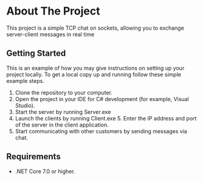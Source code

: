 # About The Project
This project is a simple TCP chat on sockets, allowing you to exchange server-client messages in real time


## Getting Started
This is an example of how you may give instructions on setting up your project locally. To get a local copy up and running follow these simple example steps.
1. Clone the repository to your computer.
2. Open the project in your IDE for C# development (for example, Visual Studio).
3. Start the server by running Server.exe
4. Launch the clients by running
Client.exe 5. Enter the IP address and port of the server in the client application.
6. Start communicating with other customers by sending messages via chat.

## Requirements
- .NET Core 7.0 or higher.

